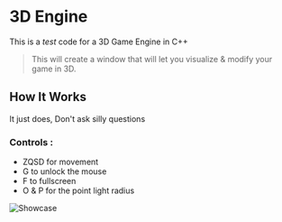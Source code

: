 # 3D Engine
 This is a *test* code for a 3D Game Engine in C++

> This will create a window that will let you visualize & modify your game in 3D.

## How It Works  
It just does, Don't ask silly questions

### Controls : 

- ZQSD for movement
- G to unlock the mouse
- F to fullscreen
- O & P for the point light radius


![](https://github.com/Loris-Moreau/3D-Engine-CPP/blob/main/Assets/2024-10-24%2012-04-56.gif "Showcase")
